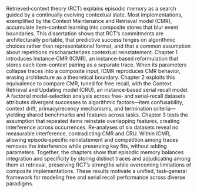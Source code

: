 Retrieved‑context theory (RCT) explains episodic memory as a search guided by a continually evolving contextual state. Most implementations, exemplified by the Context Maintenance and Retrieval model (CMR), accumulate item–context learning into composite stores that blur event boundaries. This dissertation shows that RCT’s commitments are architecturally portable, that predictive success hinges on algorithmic choices rather than representational format, and that a common assumption about repetitions mischaracterizes contextual reinstatement. Chapter 1 introduces Instance‑CMR (ICMR), an instance‑based reformulation that stores each item–context pairing as a separate trace. When its parameters collapse traces into a composite input, ICMR reproduces CMR behavior, erasing architecture as a theoretical boundary. Chapter 2 exploits this equivalence to compare CMR, tuned for free recall, with the Context Retrieval and Updating model (CRU), an instance‑based serial recall model. A factorial model‑selection analysis across free‑ and serial‑recall datasets attributes divergent successes to algorithmic factors—item confusability, context drift, primacy/recency mechanisms, and termination criteria—yielding shared benchmarks and features across tasks. Chapter 3 tests the assumption that repeated items reinstate overlapping features, creating interference across occurrences. Re‑analyses of six datasets reveal no measurable interference, contradicting CMR and CRU. Within ICMR, allowing episode‑specific reinstatement and competition among traces removes the interference while preserving key fits, without adding parameters. Together, the chapters show that episodic memory balances integration and specificity by storing distinct traces and adjudicating among them at retrieval, preserving RCT’s strengths while overcoming limitations of composite implementations. These results motivate a unified, task‑general framework for modeling free and serial recall performance across diverse paradigms.